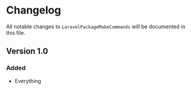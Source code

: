 # Changelog

All notable changes to `LaravelPackageMakeCommands` will be documented in this file.

## Version 1.0

### Added
- Everything
